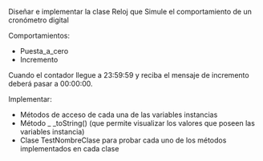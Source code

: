 Diseñar e implementar la clase Reloj que 
Simule el comportamiento de un cronómetro digital 

Comportamientos: 
- Puesta_a_cero
- Incremento

Cuando el contador llegue a 23:59:59 y reciba el mensaje de incremento deberá pasar a 00:00:00.

Implementar:
- Métodos de acceso de cada una de las variables instancias
- Método _ _toString() (que permite visualizar los valores que poseen las variables instancia)
- Clase TestNombreClase para probar cada uno de los métodos implementados en cada clase